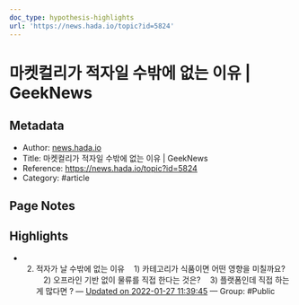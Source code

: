 ```yaml
---
doc_type: hypothesis-highlights
url: 'https://news.hada.io/topic?id=5824'
---
```


# 마켓컬리가 적자일 수밖에 없는 이유 | GeekNews

## Metadata
- Author: [news.hada.io]()
- Title: 마켓컬리가 적자일 수밖에 없는 이유 | GeekNews
- Reference: https://news.hada.io/topic?id=5824
- Category: #article

## Page Notes
## Highlights
- 2. 적자가 날 수밖에 없는 이유 ㅤ1) 카테고리가 식품이면 어떤 영향을 미칠까요? ㅤ2) 오프라인 기반 없이 물류를 직접 한다는 것은? ㅤ3) 플랫폼인데 직접 하는 게 많다면 ? — [Updated on 2022-01-27 11:39:45](https://hyp.is/Y1vJmn8aEeyQta89x6Uktw/news.hada.io/topic?id=5824) — Group: #Public



